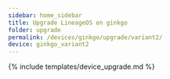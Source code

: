 ```yaml
---
sidebar: home_sidebar
title: Upgrade LineageOS on ginkgo
folder: upgrade
permalink: /devices/ginkgo/upgrade/variant2/
device: ginkgo_variant2
---
```

{% include templates/device_upgrade.md %}
